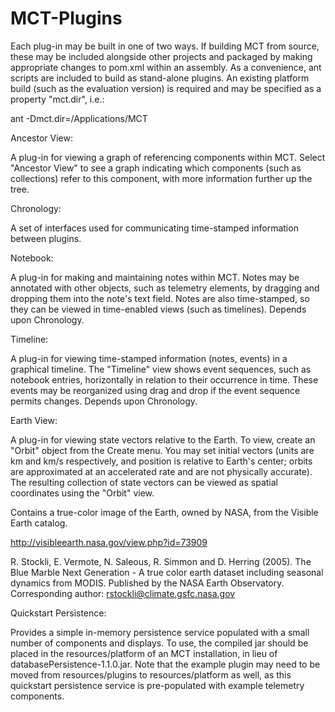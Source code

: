 MCT-Plugins
===========

Each plug-in may be built in one of two ways. If building MCT from source, these may be included alongside other projects and packaged by making appropriate changes to pom.xml within an assembly. As a convenience, ant scripts are included to build as stand-alone plugins. An existing platform build (such as the evaluation version) is required and may be specified as a property "mct.dir", i.e.:

ant -Dmct.dir=/Applications/MCT


Ancestor View:

A plug-in for viewing a graph of referencing components within MCT. Select "Ancestor View" to see a graph indicating which components (such as collections) refer to this component, with more information further up the tree.


Chronology:

A set of interfaces used for communicating time-stamped information between plugins. 


Notebook:

A plug-in for making and maintaining notes within MCT. Notes may be annotated with other objects, such as telemetry elements, by dragging and dropping them into the note's text field. Notes are also time-stamped, so they can be viewed in time-enabled views (such as timelines). Depends upon Chronology.


Timeline:

A plug-in for viewing time-stamped information (notes, events) in a graphical timeline. The "Timeline" view shows event sequences, such as notebook entries, horizontally in relation to their occurrence in time. These events may be reorganized using drag and drop if the event sequence permits changes. Depends upon Chronology.


Earth View:

A plug-in for viewing state vectors relative to the Earth. To view, create an "Orbit" object from the Create menu. You may set initial vectors (units are km and km/s respectively, and position is relative to Earth's center; orbits are approximated at an accelerated rate and are not physically accurate). The resulting collection of state vectors can be viewed as spatial coordinates using the "Orbit" view.

Contains a true-color image of the Earth, owned by NASA, from the Visible Earth catalog. 

http://visibleearth.nasa.gov/view.php?id=73909

R. Stockli, E. Vermote, N. Saleous, R. Simmon and D. Herring (2005). The Blue Marble Next Generation - A true color earth dataset including seasonal dynamics from MODIS. Published by the NASA Earth Observatory. Corresponding author: rstockli@climate.gsfc.nasa.gov


Quickstart Persistence:

Provides a simple in-memory persistence service populated with a small number of components and displays. To use, the compiled jar should be placed in the resources/platform of an MCT installation, in lieu of databasePersistence-1.1.0.jar. Note that the example plugin may need to be moved from resources/plugins to resources/platform as well, as this quickstart persistence service is pre-populated with example telemetry components.
